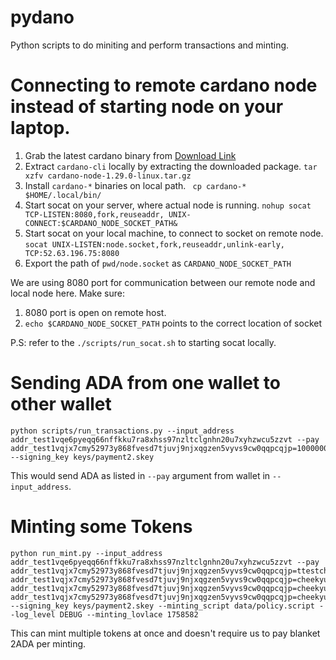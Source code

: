 # pydano
Python scripts to do miniting and perform transactions and minting.



Connecting to remote cardano node instead of starting node on your laptop.
==========================================================================

1. Grab the latest cardano binary from [Download Link](https://developers.cardano.org/docs/get-started/installing-cardano-node)
2. Extract `cardano-cli` locally by extracting the downloaded package. `tar xzfv cardano-node-1.29.0-linux.tar.gz`
3. Install `cardano-*` binaries on local path. ` cp cardano-* $HOME/.local/bin/`
4. Start socat on your server, where actual node is running. `nohup socat TCP-LISTEN:8080,fork,reuseaddr, UNIX-CONNECT:$CARDANO_NODE_SOCKET_PATH&`
5. Start socat on your local machine, to connect to socket on remote node. `socat UNIX-LISTEN:node.socket,fork,reuseaddr,unlink-early, TCP:52.63.196.75:8080`
6. Export the path of `pwd/node.socket` as `CARDANO_NODE_SOCKET_PATH`

We are using 8080 port for communication between our remote node and local node here. Make sure:
1. 8080 port is open on remote host.
2. `echo $CARDANO_NODE_SOCKET_PATH` points to the correct location of socket

P.S: refer to the `./scripts/run_socat.sh` to starting socat locally.


Sending ADA from one wallet to other wallet
===========================================

```
python scripts/run_transactions.py --input_address addr_test1vqe6pyeqq66nffkku7ra8xhss97nzltclgnhn20u7xyhzwcu5zzvt --pay addr_test1vqjx7cmy52973y868fvesd7tjuvj9njxqgzen5vyvs9cw0qqpcqjp=1000000 --signing_key keys/payment2.skey
```

This would send ADA as listed in `--pay` argument from wallet in `--input_address`.


Minting some Tokens
===================

```
python run_mint.py --input_address addr_test1vqe6pyeqq66nffkku7ra8xhss97nzltclgnhn20u7xyhzwcu5zzvt --pay addr_test1vqjx7cmy52973y868fvesd7tjuvj9njxqgzen5vyvs9cw0qqpcqjp=ttestcheekyunts18 addr_test1vqjx7cmy52973y868fvesd7tjuvj9njxqgzen5vyvs9cw0qqpcqjp=cheekyunttest12 addr_test1vqjx7cmy52973y868fvesd7tjuvj9njxqgzen5vyvs9cw0qqpcqjp=cheekyunttest11 addr_test1vqjx7cmy52973y868fvesd7tjuvj9njxqgzen5vyvs9cw0qqpcqjp=cheekyunttest10 --signing_key keys/payment2.skey --minting_script data/policy.script --log_level DEBUG --minting_lovlace 1758582
```

This can mint multiple tokens at once and doesn't require us to pay blanket 2ADA per minting.
